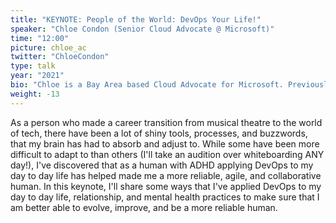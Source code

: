 ```yaml
---
title: "KEYNOTE: People of the World: DevOps Your Life!"
speaker: "Chloe Condon (Senior Cloud Advocate @ Microsoft)"
time: "12:00"
picture: chloe_ac
twitter: "ChloeCondon"
type: talk
year: "2021"
bio: "Chloe is a Bay Area based Cloud Advocate for Microsoft. Previously, she worked at Sentry.io where she created the award winning Sentry Scouts program (a camp themed meet-up ft. patches, s’mores, giant squirrel costumes, and hot chocolate), and was featured in the Grace Hopper Conference 2018 gallery featuring 15 influential women in STEM by AnitaB.org. Her projects and work with Azure have ranged from fake boyfriend alerts to Mario Kart 'astrology', and have been featured in VICE, The New York Times, as well as SmashMouth's Twitter account. Chloe holds a BA in Drama from San Francisco State University and is a graduate of Hackbright Academy. She prides herself on being a non-traditional background engineer, and is likely one of the only engineers who has played an ogre, crayon, and the back-end of a cow on a professional stage. She hopes to bring more artists into tech, and more engineers into the arts."
weight: -13
---
```


As a person who made a career transition from musical theatre to the world of tech, there have been a lot of shiny tools, processes, and buzzwords, that my brain has had to absorb and adjust to. While some have been more difficult to adapt to than others (I'll take an audition over whiteboarding ANY day!), I've discovered that as a human with ADHD applying DevOps to my day to day life has helped made me a more reliable, agile, and collaborative human. In this keynote, I'll share some ways that I've applied DevOps to my day to day life, relationship, and mental health practices to make sure that I am better able to evolve, improve, and be a more reliable human.
